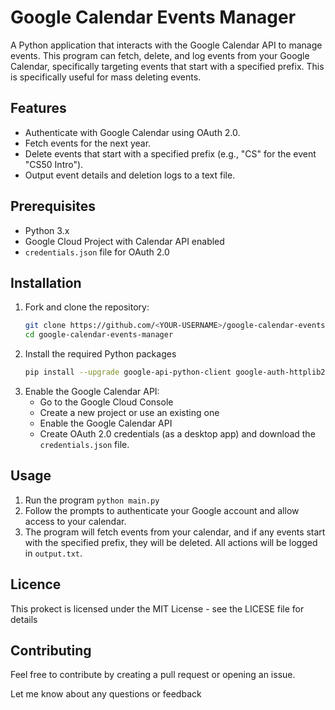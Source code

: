 # Google Calendar Events Manager
A Python application that interacts with the Google Calendar API to manage events. This program can fetch, delete, and log events from your Google Calendar, specifically targeting events that start with a specified prefix.
This is specifically useful for mass deleting events. 

## Features
- Authenticate with Google Calendar using OAuth 2.0.
- Fetch events for the next year.
- Delete events that start with a specified prefix (e.g., "CS" for the event "CS50 Intro").
- Output event details and deletion logs to a text file.

## Prerequisites
- Python 3.x
- Google Cloud Project with Calendar API enabled
- `credentials.json` file for OAuth 2.0

## Installation
1. Fork and clone the repository:
   ```bash
   git clone https://github.com/<YOUR-USERNAME>/google-calendar-events-manager.git
   cd google-calendar-events-manager
   ```
2. Install the required Python packages
    ```bash
    pip install --upgrade google-api-python-client google-auth-httplib2 google-auth-oauthlib
    ```
3. Enable the Google Calendar API:
    - Go to the Google Cloud Console
    - Create a new project or use an existing one
    - Enable the Google Calendar API
    - Create OAuth 2.0 credentials (as a desktop app) and download the `credentials.json` file.

## Usage
1. Run the program `python main.py`
2. Follow the prompts to authenticate your Google account and allow access to your calendar.
3. The program will fetch events from your calendar, and if any events start with the specified prefix, they will be deleted. All actions will be logged in `output.txt`.

## Licence
This prokect is licensed under the MIT License - see the LICESE file for details

## Contributing
Feel free to contribute by creating a pull request or opening an issue.

Let me know about any questions or feedback
